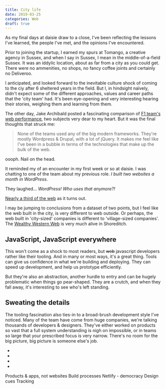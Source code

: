 ```yaml
---
title: City life
date: 2019-03-25
categories: Web
draft: true
---
```


As my final days at daisie draw to a close, I've been reflecting the lessons I've learned, the people I've met, and the opinions I've encountered.

Prior to joining the startup, I earned my spurs at Tomango, a creative agency in Sussex, and when I say in Sussex, I mean in the middle-of-a-field Sussex. It was an iddylic location, about as far from a city as you could get. There were no ammenities, no shops, no fancy coffee joints and certainly no Deliveroo.

I anticipated, and looked forward to the inevitable culture shock of coming to the ciy after 6 sheltered years in the field. But I, in hindsight naïvely, didn't expect some of the different approaches, values and career paths that the 'city team' had. It's been eye-opening and very interesting hearing their stories, weighing them and learning from them.

The other day, Jake Archibald posted a fascinating comparison of [F1 team's web performance](https://jakearchibald.com/2019/f1-perf/), two subjects very dear to my heart. But it was the final thoughts that struck me:

> None of the teams used any of the big modern frameworks. They're mostly Wordpress & Drupal, with a lot of jQuery. It makes me feel like I've been in a bubble in terms of the technologies that make up the bulk of the web.

oooph. Nail on the head.

It reminded my of an encounter in my first week or so at daisie. I was chatting to one of the team about my previous role. _I built two websites a month in WordPress_.

They laughed... _WordPress! Who uses that anymore?!_

[Nearly a third of the web](https://venturebeat.com/2018/03/05/wordpress-now-powers-30-of-websites/) as it turns out.

I may be jumping to conclusions from a dataset of two points, but I feel like the web built in the city, is very different to web outside. Or perhaps, the web built in 'city-sized' companies is different to 'village-sized companies'. The [Wealthy Western Web](https://www.smashingmagazine.com/2017/03/world-wide-web-not-wealthy-western-web-part-1/) is very much alive in Shoreditch.

## JavaScript, JavaScript everywhere

This won't come as a shock to most readers, but ~~web~~ javascript developers rather like their tooling. And in many or most ways, it's a great thing. Tools can give us confidence in what we're building and deploying. They can speed up development, and help us prototype efficiently.

But they're also an abstraction, another hurdle to entry and can be hugely problematic when things go pear-shaped. They are a crutch, and when they fall away, it's interesting to see who's left standing.

## Sweating the details

The tooling fascination also ties-in to a broad-brush development style I've noticed. Many of the team have come from huge companies, we're talking thousands of developers & designers. They've either worked on products so vast that a full system understanding is nigh on impossible, or in teams so large that your prescribed focus is very narrow. There's no room for the big picture, big picture is someone else's job.

-

-

-

-

Products & apps, not websites
Build processes
Netlify - democracy
Design cues
Tracking

